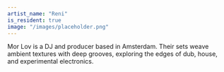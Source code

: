```yaml
---
artist_name: "Reni"
is_resident: true
image: "/images/placeholder.png"
---
```


Mor Lov is a DJ and producer based in Amsterdam. Their sets weave ambient textures with deep grooves, exploring the edges of dub, house, and experimental electronics.
